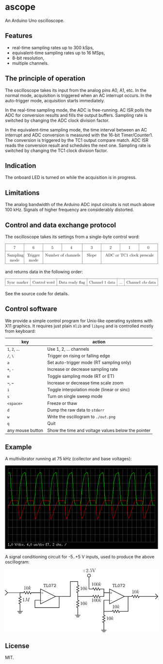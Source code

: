 # ascope
An Arduino Uno oscilloscope.

## Features
* real-time sampling rates up to 300 kSps,
* equivalent-time sampling rates up to 16 MSps,
* 8-bit resolution,
* multiple channels.

## The principle of operation
The oscilloscope takes its input from the analog pins A0, A1, etc. In
the normal mode, acquisition is triggered when an AC interrupt occurs.
In the auto-trigger mode, acquisition starts immediately.

In the real-time sampling mode, the ADC is free-running. AC ISR polls
the ADC for conversion results and fills the output buffers. Sampling
rate is switched by changing the ADC clock division factor.

In the equivalent-time sampling mode, the time interval between an AC
interrupt and ADC conversion is measured with the 16-bit Timer/Counter1.
The conversion is triggered by the TC1 output compare match. ADC ISR
reads the conversion result and schedules the next one. Sampling rate is
switched by changing the TC1 clock division factor.

## Indication
The onboard LED is turned on while the acquisition is in progress.

## Limitations
The analog bandwidth of the Arduino ADC input circuits is not much above
100 kHz. Signals of higher frequency are considerably distorted.

## Control and data exchange protocol
The oscilloscope takes its settings from a single-byte control word:

![](docs/cw.svg)

and returns data in the following order:

![](docs/data.svg)

See the source code for details.

## Control software
We provide a simple control program for Unix-like operating systems with
X11 graphics. It requires just plain `Xlib` and `libpng` and is
controlled mostly from keyboard:

key               | action
------------------|-------
`1`, `2`, ...     | Use 1, 2, ... channels
`/`, `\`          | Trigger on rising or falling edge
`a`               | Set auto-trigger mode (RT sampling only)
`+`, `-`          | Increase or decrease sampling rate
`m`               | Toggle sampling mode (RT or ET)
`→`, `←`          | Increase or decrease time scale zoom
`i`               | Toggle interpolation mode (linear or sinc)
`s`               | Turn on single sweep mode
`<space>`         | Freeze or thaw
`d`               | Dump the raw data to `stderr`
`w`               | Write the oscillogram to `./out.png`
`q`               | Quit
any mouse button  | Show the time and voltage values below the pointer

## Example
A multivibrator running at 75 kHz (collector and base voltages):

![](docs/out.png)

A signal conditioning circuit for -5..+5 V inputs, used to produce
the above oscillogram:

![](docs/cond.svg)

## License
MIT.
